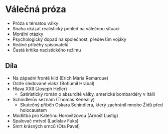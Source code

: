 # Válečná próza
- Próza s tématou války
- Snaha ukázat realistický pohled na válečnou situaci
- Morální otázky
- Psychologický dopad na společnost, především vojáky
- Reálné příběhy spisovatelů
- Častá kritika nacistického režimu

## Díla
- Na západní frontě klid (Erich Maria Remarque)
- Ostře sledované vlakz (Bohumil Hrabal)
- Hlava XXII (Joseph Heller)
    - Satiristický román o absurditě války, americké bombardéry v Itálii
- Schindlerův seznam (Thomas Keneally)
    - Skutečný příběh Oskara Schindlera, který zachránil mnoho Židů před holocaustem
- Modlitba pro Kateřinu Horovitzovou (Arnošt Lustig)
- Spalovač mrtvol (Ladislav Fuks)
- Smrt krásných srnců (Ota Pavel)

